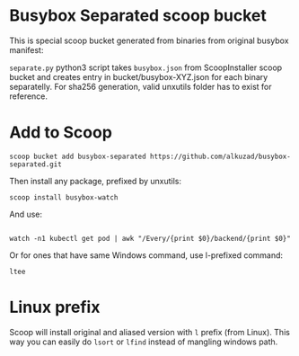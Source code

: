 # Busybox Separated scoop bucket

This is special scoop bucket generated from binaries from original busybox manifest:

`separate.py` python3 script takes `busybox.json` from ScoopInstaller scoop bucket and creates entry in bucket/busybox-XYZ.json
for each binary separatelly. For sha256 generation, valid unxutils folder has to exist for reference.

# Add to Scoop

```
scoop bucket add busybox-separated https://github.com/alkuzad/busybox-separated.git
```

Then install any package, prefixed by unxutils:

```
scoop install busybox-watch
```

And use:

```batch

watch -n1 kubectl get pod | awk "/Every/{print $0}/backend/{print $0}"
```

Or for ones that have same Windows command, use l-prefixed command:

```batch
ltee
```

# Linux prefix

Scoop will install original and aliased version with `l` prefix (from Linux). This way you can easily do `lsort` or `lfind` instead of mangling windows path.
